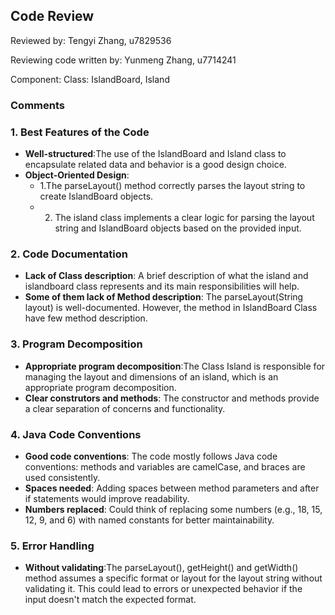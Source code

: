 ## Code Review

Reviewed by: Tengyi Zhang, u7829536

Reviewing code written by: Yunmeng Zhang, u7714241

Component: Class: IslandBoard, Island

### Comments 

### 1. Best Features of the Code

- **Well-structured**:The use of the IslandBoard and Island class to encapsulate related data and behavior is a good 
  design choice. 
- **Object-Oriented Design**:
  - 1.The parseLayout() method correctly parses the layout string to create IslandBoard objects.
  - 2. The island class implements a clear logic for parsing the layout string and IslandBoard objects 
       based on the provided input.


### 2. Code Documentation

- **Lack of Class description**: A brief description of what the island and islandboard class represents and its main 
  responsibilities will help.
- **Some of them lack of Method description**: The parseLayout(String layout) is well-documented. However, the 
  method in IslandBoard Class have few method description.

### 3. Program Decomposition

- **Appropriate program decomposition**:The Class Island is responsible for managing the layout and dimensions of an 
  island, which is an appropriate program decomposition. 
- **Clear construtors and methods**: The constructor and methods provide a clear separation of concerns and 
  functionality.

### 4. Java Code Conventions

- **Good code conventions**: The code mostly follows Java code conventions: methods and variables are camelCase, and 
  braces are used consistently.
- **Spaces needed**: Adding spaces between method parameters and after if statements would improve 
  readability.
- **Numbers replaced**: Could think of replacing some numbers (e.g., 18, 15, 12, 9, and 6) with named constants for 
  better maintainability.

### 5. Error Handling

- **Without validating**:The parseLayout(), getHeight() and getWidth() method assumes a specific format or layout for 
  the layout string without validating it. This could lead to errors or unexpected behavior if the input doesn't match the expected format.
 